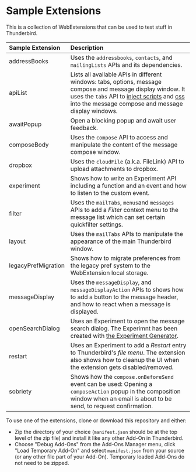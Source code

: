 # Sample Extensions

This is a collection of WebExtensions that can be used to test stuff in Thunderbird.

| Sample Extension     | Description |
|:----------------------|:------------|
| addressBooks          | Uses the `addressbooks`, `contacts`, and `mailingLists` APIs and its dependencies. |
| apiList               | Lists all available APIs in different windows: tabs, options, message compose and message display window. It uses the `tabs` API to [inject scripts](https://thunderbird-webextensions.readthedocs.io/en/latest/tabs.html#executescript-tabid-details) and [css](https://thunderbird-webextensions.readthedocs.io/en/latest/tabs.html#insertcss-tabid-details) into the message compose and message display windows. |
| awaitPopup               | Open a blocking popup and await user feedback. |
| composeBody           | Uses the `compose` API to access and manipulate the content of the message compose window. |
| dropbox               | Uses the `cloudFile` (a.k.a. FileLink) API to upload attachments to dropbox. |
| experiment            | Shows how to write an Experiment API including a function and an event and how to listen to the custom event. |
| filter                | Uses the `mailTabs`, `menus`and `messages` APIs to add a *Filter* context menu to the message list which can set certain quickfilter settings. |
| layout                | Uses the `mailTabs` APIs to manipulate the appearance of the main Thunderbird window.|
| legacyPrefMigration   | Shows how to migrate preferences from the legacy pref system to the WebExtension local storage. |
| messageDisplay        | Uses the `messageDisplay`, and `messageDisplayAction` APIs to shows how to add a button to the message header, and how to react when a message is displayed.|
| openSearchDialog      | Uses an Experiment to open the message search dialog. The Experimnt has been created with [the Experiment Generator](https://darktrojan.github.io/generator/generator.html).|
| restart               | Uses an Experiment to add a *Restart* entry to Thunderbird's *file menu*. The extension also shows how to cleanup the UI when the extension gets disabled/removed. |
| sobriety              | Shows how the `compose.onBeforeSend` event can be used: Opening a `composeAction` popup in the composition window when an email is about to be send, to request confirmation. |


To use one of the extensions, clone or download this repository and either:

* Zip the directory of your choice (`manifest.json` should be at the top level of the zip file) and install it like any other Add-On in Thunderbird.
* Choose "Debug Add-Ons" from the Add-Ons Manager menu, click "Load Temporary Add-On" and select `manifest.json` from your source (or any other file part of your Add-On). Temporary loaded Add-Ons do not need to be zipped.
